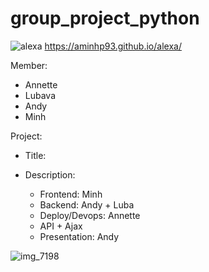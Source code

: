 # group_project_python 
![alexa](https://cloud.githubusercontent.com/assets/20345440/21660800/d9e918de-d285-11e6-8de2-e9c197ef021b.jpg)
https://aminhp93.github.io/alexa/

Member:
* Annette
* Lubava
* Andy
* Minh

Project:
- Title:

- Description:
	+ Frontend: Minh
	+ Backend: Andy + Luba
	+ Deploy/Devops: Annette
	+ API + Ajax
	+ Presentation: Andy


![img_7198](https://cloud.githubusercontent.com/assets/20345440/21660758/a664a12c-d285-11e6-9e02-77679d17e9d9.PNG)

